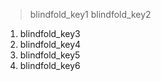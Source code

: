 > blindfold_key1
blindfold_key2
1. blindfold_key3
2. blindfold_key4
3. blindfold_key5
4. blindfold_key6
